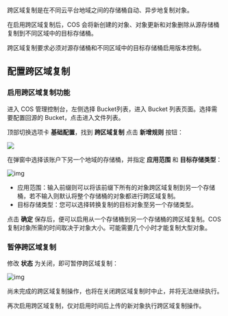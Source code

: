 跨区域复制是在不同云平台地域之间的存储桶自动、异步地复制对象。

在启用跨区域复制后，COS 会将新创建的对象、对象更新和对象删除从源存储桶复制到不同区域中的目标存储桶。

跨区域复制要求必须对源存储桶和不同区域中的目标存储桶启用版本控制。

## 配置跨区域复制

### 启用跨区域复制功能

进入 COS 管理控制台，左侧选择 Bucket列表，进入 Bucket 列表页面。选择需要配置回源的 Bucket，点击进入文件列表。

顶部切换选项卡 **基础配置**，找到 **跨区域复制** 点击 **新增规则** 按钮：

![](http://imgcache.tce.fsphere.cn/static/mc.qcloudimg.com/static/img/74dbf6f28344b5b94d46aa84684e339b/image.jpg)

在弹窗中选择该账户下另一个地域的存储桶，并指定 **应用范围** 和 **目标存储类型**：

![img](http://imgcache.tce.fsphere.cn/static/mc.qcloudimg.com/static/img/671d04b56818d9a5330ddec54af4851a/image.jpg)

- 应用范围：输入前缀则可以将该前缀下所有的对象跨区域复制到另一个存储桶，若不输入则默认将整个存储桶的对象都进行跨区域复制。
- 目标存储类型：您可以选择转换复制的目标对象至另一个存储类型。

点击 **确定** 保存后，便可以启用从一个存储桶到另一个存储桶的跨区域复制。COS 复制对象所需的时间取决于对象大小。可能需要几个小时才能复制大型对象。

### 暂停跨区域复制

修改 **状态** 为关闭，即可暂停跨区域复制：

![img](http://imgcache.tce.fsphere.cn/static/mc.qcloudimg.com/static/img/408ec0a39a1ed4264b25ab3505ab29fc/image.jpg)

尚未完成的跨区域复制操作，也将在关闭跨区域复制时中止，并将无法继续执行。

再次启用跨区域复制，仅对启用时间后上传的新对象执行跨区域复制操作。